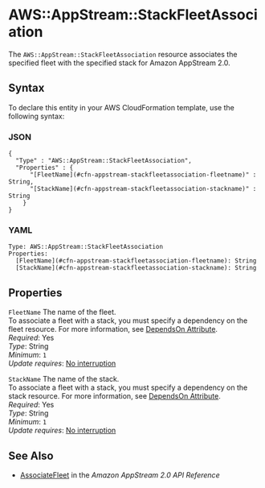 # AWS::AppStream::StackFleetAssociation<a name="aws-resource-appstream-stackfleetassociation"></a>

The `AWS::AppStream::StackFleetAssociation` resource associates the specified fleet with the specified stack for Amazon AppStream 2\.0\.

## Syntax<a name="aws-resource-appstream-stackfleetassociation-syntax"></a>

To declare this entity in your AWS CloudFormation template, use the following syntax:

### JSON<a name="aws-resource-appstream-stackfleetassociation-syntax.json"></a>

```
{
  "Type" : "AWS::AppStream::StackFleetAssociation",
  "Properties" : {
      "[FleetName](#cfn-appstream-stackfleetassociation-fleetname)" : String,
      "[StackName](#cfn-appstream-stackfleetassociation-stackname)" : String
    }
}
```

### YAML<a name="aws-resource-appstream-stackfleetassociation-syntax.yaml"></a>

```
Type: AWS::AppStream::StackFleetAssociation
Properties: 
  [FleetName](#cfn-appstream-stackfleetassociation-fleetname): String
  [StackName](#cfn-appstream-stackfleetassociation-stackname): String
```

## Properties<a name="aws-resource-appstream-stackfleetassociation-properties"></a>

`FleetName`  <a name="cfn-appstream-stackfleetassociation-fleetname"></a>
The name of the fleet\.  
To associate a fleet with a stack, you must specify a dependency on the fleet resource\. For more information, see [DependsOn Attribute](https://docs.aws.amazon.com/AWSCloudFormation/latest/UserGuide/aws-attribute-dependson.html)\.  
*Required*: Yes  
*Type*: String  
*Minimum*: `1`  
*Update requires*: [No interruption](https://docs.aws.amazon.com/AWSCloudFormation/latest/UserGuide/using-cfn-updating-stacks-update-behaviors.html#update-no-interrupt)

`StackName`  <a name="cfn-appstream-stackfleetassociation-stackname"></a>
The name of the stack\.  
To associate a fleet with a stack, you must specify a dependency on the stack resource\. For more information, see [DependsOn Attribute](https://docs.aws.amazon.com/AWSCloudFormation/latest/UserGuide/aws-attribute-dependson.html)\.  
*Required*: Yes  
*Type*: String  
*Minimum*: `1`  
*Update requires*: [No interruption](https://docs.aws.amazon.com/AWSCloudFormation/latest/UserGuide/using-cfn-updating-stacks-update-behaviors.html#update-no-interrupt)

## See Also<a name="aws-resource-appstream-stackfleetassociation--seealso"></a>
+  [AssociateFleet](https://docs.aws.amazon.com/appstream2/latest/APIReference/API_AssociateFleet.html) in the *Amazon AppStream 2\.0 API Reference* 